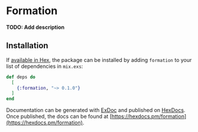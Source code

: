 # Formation

**TODO: Add description**

## Installation

If [available in Hex](https://hex.pm/docs/publish), the package can be installed
by adding `formation` to your list of dependencies in `mix.exs`:

```elixir
def deps do
  [
    {:formation, "~> 0.1.0"}
  ]
end
```

Documentation can be generated with [ExDoc](https://github.com/elixir-lang/ex_doc)
and published on [HexDocs](https://hexdocs.pm). Once published, the docs can
be found at [https://hexdocs.pm/formation](https://hexdocs.pm/formation).


